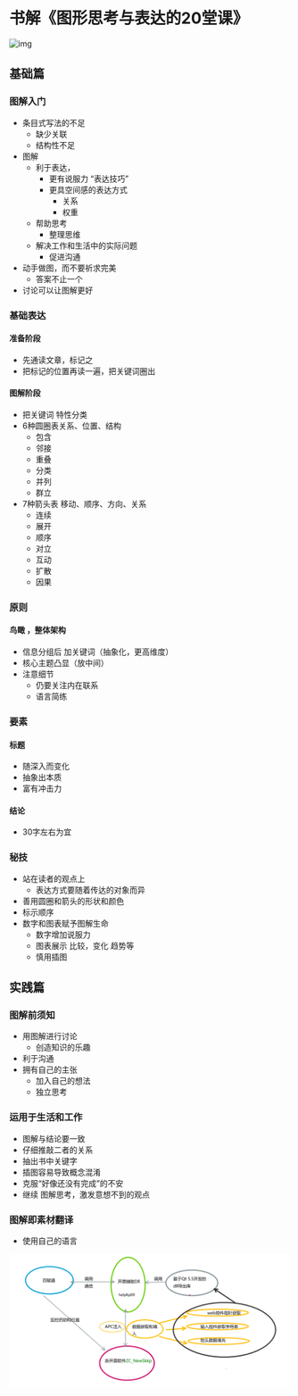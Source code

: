 # 书解《图形思考与表达的20堂课》

![img](https://img3.doubanio.com/view/subject/l/public/s32323873.jpg)

## 基础篇

### 图解入门

- 条目式写法的不足 
  - 缺少关联 
  - 结构性不足
- 图解
  - 利于表达，
    - 更有说服力 “表达技巧”
    - 更具空间感的表达方式
      - 关系
      - 权重
  - 帮助思考
    - 整理思维
  - 解决工作和生活中的实际问题
    - 促进沟通
- 动手做图，而不要祈求完美
  - 答案不止一个
- 讨论可以让图解更好

### 基础表达

#### 准备阶段

- 先通读文章，标记之
- 把标记的位置再读一遍，把关键词圈出

#### 图解阶段

- 把关键词 特性分类
- 6种圆圈表关系、位置、结构
  - 包含
  - 邻接
  - 重叠
  - 分类
  - 并列
  - 群立
- 7种箭头表 移动、顺序、方向、关系
  - 连续
  - 展开
  - 顺序
  - 对立
  - 互动
  - 扩散
  - 因果

### 原则

#### 鸟瞰 ，整体架构

- 信息分组后 加关键词（抽象化，更高维度）
- 核心主题凸显（放中间）
- 注意细节
  - 仍要关注内在联系
  - 语言简练

### 要素

#### 标题

- 随深入而变化
- 抽象出本质
- 富有冲击力

#### 结论

- 30字左右为宜

### 秘技

- 站在读者的观点上
  - 表达方式要随着传达的对象而异
- 善用圆圈和箭头的形状和颜色
- 标示顺序
- 数字和图表赋予图解生命
  - 数字增加说服力
  - 图表展示 比较，变化 趋势等
  - 慎用插图

## 实践篇

### 图解前须知

- 用图解进行讨论
  - 创造知识的乐趣
- 利于沟通
- 拥有自己的主张
  - 加入自己的想法
  - 独立思考

### 运用于生活和工作

- 图解与结论要一致
- 仔细推敲二者的关系
- 抽出书中关键字
- 插图容易导致概念混淆
- 克服“好像还没有完成”的不安
- 继续 图解思考，激发意想不到的观点

### 图解即素材翻译

- 使用自己的语言

![1562553195690](assets/1562553195690.png)


